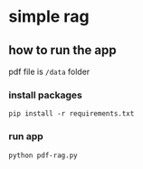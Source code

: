 # simple rag

## how to run the app

pdf file is `/data` folder

### install packages

```shell
pip install -r requirements.txt
```

### run app

```shell
python pdf-rag.py
```
